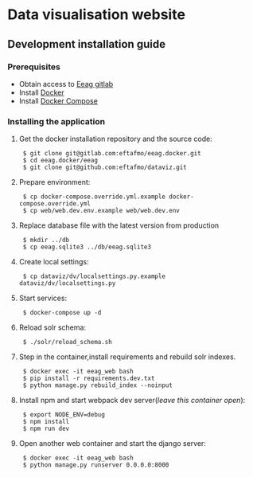 Data visualisation website
=========================================

## Development installation guide

### Prerequisites

* Obtain access to [Eeag gitlab](https://gitlab.com/eftafmo/eeag.docker)
* Install [Docker](https://docs.docker.com/engine/installation/)
* Install [Docker Compose](https://docs.docker.com/compose/install/)


### Installing the application


1. Get the docker installation repository and the source code:

        $ git clone git@gitlab.com:eftafmo/eeag.docker.git
        $ cd eeag.docker/eeag
        $ git clone git@github.com:eftafmo/dataviz.git
  
2. Prepare environment:
        
        $ cp docker-compose.override.yml.example docker-compose.override.yml
        $ cp web/web.dev.env.example web/web.dev.env

3. Replace database file with the latest version from production
        
        $ mkdir ../db
        $ cp eeag.sqlite3 ../db/eeag.sqlite3
   
5. Create local settings:
        
        $ cp dataviz/dv/localsettings.py.example dataviz/dv/localsettings.py

6. Start services:
        
        $ docker-compose up -d
        
6. Reload solr schema:
        
        $ ./solr/reload_schema.sh
        
    
7. Step in the container,install requirements and rebuild solr indexes.
        
        $ docker exec -it eeag_web bash
        $ pip install -r requirements.dev.txt
        $ python manage.py rebuild_index --noinput
        
8. Install npm and start webpack dev server(*leave this container open*):
        
        $ export NODE_ENV=debug
        $ npm install
        $ npm run dev

9. Open another web container and start the django server:

        $ docker exec -it eeag_web bash
        $ python manage.py runserver 0.0.0.0:8000
